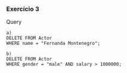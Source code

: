 ### Exercício 3
Query
```
a)
DELETE FROM Actor
WHERE name = "Fernanda Montenegro";

b)
DELETE FROM Actor
WHERE gender = "male" AND salary > 1000000;
```